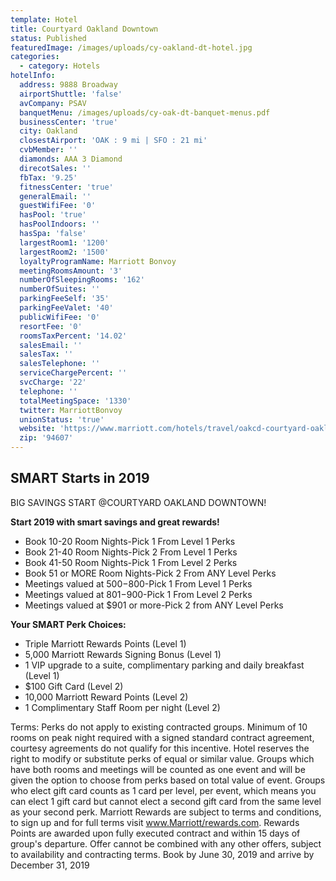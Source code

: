 ```yaml
---
template: Hotel
title: Courtyard Oakland Downtown
status: Published
featuredImage: /images/uploads/cy-oakland-dt-hotel.jpg
categories:
  - category: Hotels
hotelInfo:
  address: 9888 Broadway
  airportShuttle: 'false'
  avCompany: PSAV
  banquetMenu: /images/uploads/cy-oak-dt-banquet-menus.pdf
  businessCenter: 'true'
  city: Oakland
  closestAirport: 'OAK : 9 mi | SFO : 21 mi'
  cvbMember: ''
  diamonds: AAA 3 Diamond
  direcotSales: ''
  fbTax: '9.25'
  fitnessCenter: 'true'
  generalEmail: ''
  guestWifiFee: '0'
  hasPool: 'true'
  hasPoolIndoors: ''
  hasSpa: 'false'
  largestRoom1: '1200'
  largestRoom2: '1500'
  loyaltyProgramName: Marriott Bonvoy
  meetingRoomsAmount: '3'
  numberOfSleepingRooms: '162'
  numberOfSuites: ''
  parkingFeeSelf: '35'
  parkingFeeValet: '40'
  publicWifiFee: '0'
  resortFee: '0'
  roomsTaxPercent: '14.02'
  salesEmail: ''
  salesTax: ''
  salesTelephone: ''
  serviceChargePercent: ''
  svcCharge: '22'
  telephone: ''
  totalMeetingSpace: '1330'
  twitter: MarriottBonvoy
  unionStatus: 'true'
  website: 'https://www.marriott.com/hotels/travel/oakcd-courtyard-oakland-downtown/'
  zip: '94607'
---
```

## SMART Starts in 2019

BIG SAVINGS START @COURTYARD OAKLAND DOWNTOWN!

**Start 2019 with smart savings and great rewards!**

* Book 10-20 Room Nights-Pick 1 From Level 1 Perks
* Book 21-40 Room Nights-Pick 2 From Level 1 Perks
* Book 41-50 Room Nights-Pick 1 From Level 2 Perks
* Book 51 or MORE Room Nights-Pick 2 From ANY Level Perks
* Meetings valued at $500-$800-Pick 1 From Level 1 Perks
* Meetings valued at $801-$900-Pick 1 From Level 2 Perks
* Meetings valued at $901 or more-Pick 2 from ANY Level Perks

**Your SMART Perk Choices:**

* Triple Marriott Rewards Points (Level 1)
* 5,000 Marriott Rewards Signing Bonus (Level 1)
* 1 VIP upgrade to a suite, complimentary parking and daily breakfast (Level 1)
* $100 Gift Card (Level 2)
* 10,000 Marriott Reward Points (Level 2)
* 1 Complimentary Staff Room per night (Level 2)

Terms: Perks do not apply to existing contracted groups. Minimum of 10 rooms on peak night required with a signed standard contract agreement, courtesy agreements do not qualify for this incentive. Hotel reserves the right to modify or substitute perks of equal or similar value. Groups which have both rooms and meetings will be counted as one event and will be given the option to choose from perks based on total value of event. Groups who elect gift card counts as 1 card per level, per event, which means you can elect 1 gift card but cannot elect a second gift card from the same level as your second perk. Marriott Rewards are subject to terms and conditions, to sign up and for full terms visit www.Marriott/rewards.com. Rewards Points are awarded upon fully executed contract and within 15 days of group's departure. Offer cannot be combined with any other offers, subject to availability and contracting terms. Book by June 30, 2019 and arrive by December 31, 2019
